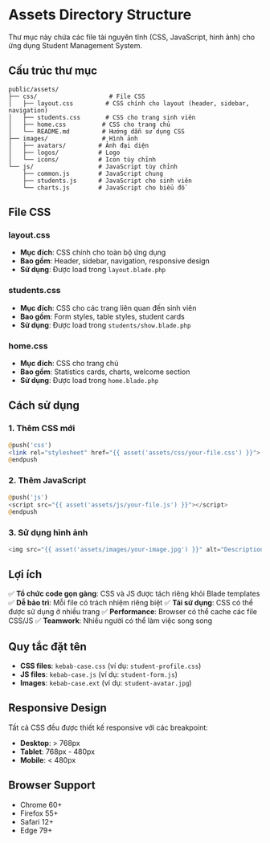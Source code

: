 # Assets Directory Structure

Thư mục này chứa các file tài nguyên tĩnh (CSS, JavaScript, hình ảnh) cho ứng dụng Student Management System.

## Cấu trúc thư mục

```
public/assets/
├── css/                    # File CSS
│   ├── layout.css         # CSS chính cho layout (header, sidebar, navigation)
│   ├── students.css       # CSS cho trang sinh viên
│   ├── home.css          # CSS cho trang chủ
│   └── README.md         # Hướng dẫn sử dụng CSS
├── images/               # Hình ảnh
│   ├── avatars/         # Ảnh đại diện
│   ├── logos/           # Logo
│   └── icons/           # Icon tùy chỉnh
└── js/                  # JavaScript tùy chỉnh
    ├── common.js        # JavaScript chung
    ├── students.js      # JavaScript cho sinh viên
    └── charts.js        # JavaScript cho biểu đồ
```

## File CSS

### layout.css
- **Mục đích**: CSS chính cho toàn bộ ứng dụng
- **Bao gồm**: Header, sidebar, navigation, responsive design
- **Sử dụng**: Được load trong `layout.blade.php`

### students.css
- **Mục đích**: CSS cho các trang liên quan đến sinh viên
- **Bao gồm**: Form styles, table styles, student cards
- **Sử dụng**: Được load trong `students/show.blade.php`

### home.css
- **Mục đích**: CSS cho trang chủ
- **Bao gồm**: Statistics cards, charts, welcome section
- **Sử dụng**: Được load trong `home.blade.php`

## Cách sử dụng

### 1. Thêm CSS mới
```php
@push('css')
<link rel="stylesheet" href="{{ asset('assets/css/your-file.css') }}">
@endpush
```

### 2. Thêm JavaScript
```php
@push('js')
<script src="{{ asset('assets/js/your-file.js') }}"></script>
@endpush
```

### 3. Sử dụng hình ảnh
```php
<img src="{{ asset('assets/images/your-image.jpg') }}" alt="Description">
```

## Lợi ích

✅ **Tổ chức code gọn gàng**: CSS và JS được tách riêng khỏi Blade templates
✅ **Dễ bảo trì**: Mỗi file có trách nhiệm riêng biệt
✅ **Tái sử dụng**: CSS có thể được sử dụng ở nhiều trang
✅ **Performance**: Browser có thể cache các file CSS/JS
✅ **Teamwork**: Nhiều người có thể làm việc song song

## Quy tắc đặt tên

- **CSS files**: `kebab-case.css` (ví dụ: `student-profile.css`)
- **JS files**: `kebab-case.js` (ví dụ: `student-form.js`)
- **Images**: `kebab-case.ext` (ví dụ: `student-avatar.jpg`)

## Responsive Design

Tất cả CSS đều được thiết kế responsive với các breakpoint:
- **Desktop**: > 768px
- **Tablet**: 768px - 480px
- **Mobile**: < 480px

## Browser Support

- Chrome 60+
- Firefox 55+
- Safari 12+
- Edge 79+










